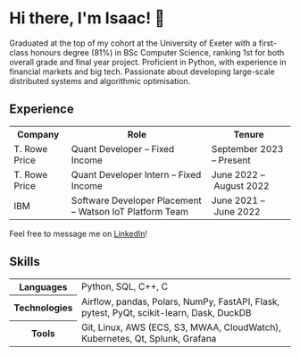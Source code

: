 # Hi there, I'm Isaac! 👋

Graduated at the top of my cohort at the University of Exeter with a first-class
honours degree (81%) in BSc Computer Science, ranking 1st for both overall grade
and final year project. Proficient in Python, with experience in financial
markets and big tech. Passionate about developing large-scale distributed
systems and algorithmic optimisation.

## Experience

<table>
  <tr>
    <th>Company</th>
    <th>Role</th>
    <th>Tenure</th>
  <tr>
    <td>T. Rowe Price</td>
    <td>Quant Developer – Fixed Income</td>
    <td>September 2023 – Present</td>
  </tr>
  <tr>
    <td>T. Rowe Price</td>
    <td>Quant Developer Intern – Fixed Income</td>
    <td>June 2022 – August 2022</td>
  </tr>
  <tr>
    <td>IBM</td>
    <td>Software Developer Placement – Watson IoT Platform Team</td>
    <td>June 2021 – June 2022</td>
  </tr>
</table>

Feel free to message me on [LinkedIn](https://www.linkedin.com/in/isaaccheng9)!

## Skills

<table>
  <tr>
    <th>Languages</th>
    </p>
    <td>Python, SQL, C++, C</td>
  </tr>
  <tr>
    <th>Technologies</th>
    <td>Airflow, pandas, Polars, NumPy, FastAPI, Flask, pytest, PyQt,
    scikit-learn, Dask, DuckDB
  </td>
  <tr>
    <th>Tools</th>
    <td>Git, Linux, AWS (ECS, S3, MWAA, CloudWatch), Kubernetes, Qt, Splunk,
    Grafana
  </td>
  </tr>
</table>
